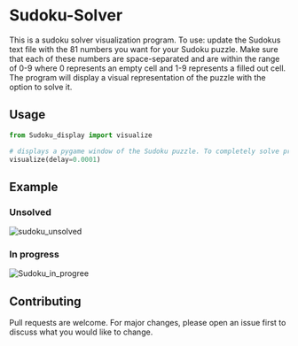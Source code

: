 # Sudoku-Solver
This is a sudoku solver visualization program.
To use: update the Sudokus text file with the 81 numbers you want for your Sudoku puzzle.
Make sure that each of these numbers are space-separated and are within the range of 0-9
where 0 represents an empty cell and 1-9 represents a filled out cell. The program will
display a visual representation of the puzzle with the option to solve it.

## Usage

```python
from Sudoku_display import visualize

# displays a pygame window of the Sudoku puzzle. To completely solve press SPACEBAR. The delay between calls is 0.0001 secs.
visualize(delay=0.0001)

```

## Example

### Unsolved
![sudoku_unsolved](https://user-images.githubusercontent.com/62676762/139597870-227b5b12-095d-421a-bba9-86830e82c156.png)

### In progress
![Sudoku_in_progree](https://user-images.githubusercontent.com/62676762/139597903-537c4e87-258e-4034-922a-e365fb7fcd92.png)


## Contributing
Pull requests are welcome. For major changes, please open an issue first to discuss what you would like to change.

